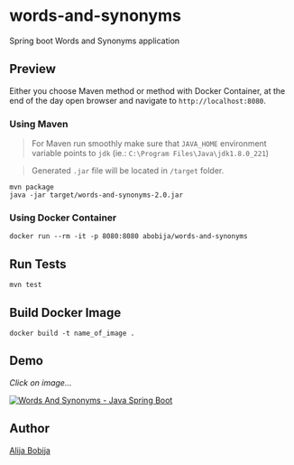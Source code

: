 # words-and-synonyms
Spring boot Words and Synonyms application

## Preview

Either you choose Maven method or method with Docker Container, at the end of the day open browser and navigate to `http://localhost:8080`.

### Using Maven

> For Maven run smoothly make sure that `JAVA_HOME` environment variable points to `jdk` (ie.: `C:\Program Files\Java\jdk1.8.0_221`)

> Generated `.jar` file will be located in `/target` folder.

```
mvn package
java -jar target/words-and-synonyms-2.0.jar
````

### Using Docker Container

```
docker run --rm -it -p 8080:8080 abobija/words-and-synonyms
```

## Run Tests

```
mvn test
```

## Build Docker Image

```
docker build -t name_of_image .
```

## Demo

_Click on image..._

[![Words And Synonyms - Java Spring Boot](https://img.youtube.com/vi/Hd75inwVoBs/mqdefault.jpg)](https://www.youtube.com/watch?v=Hd75inwVoBs)

## Author

[Alija Bobija](http://abobija.com)
